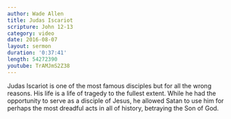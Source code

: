 ```yaml
---
author: Wade Allen
title: Judas Iscariot
scripture: John 12-13
category: video
date: 2016-08-07
layout: sermon
duration: '0:37:41' 
length: 54272390
youtube: TrAMJmS2Z38
---
```


Judas Iscariot is one of the most famous disciples but for all the wrong reasons. His life is a life of tragedy to the fullest extent. While he had the opportunity to serve as a disciple of Jesus, he allowed Satan to use him for perhaps the most dreadful acts in all of history, betraying the Son of God.
